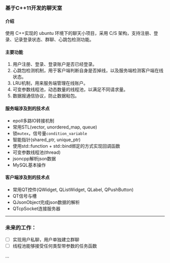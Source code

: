 ### 基于C++11开发的聊天室
#### 介绍
使用 C++实现的 ubuntu 环境下的聊天小项目，采用 C/S 架构，支持注册、登录、记录登录状态、群聊、心跳包检测功能。

#### 主要功能
1. 用户注册、登录、登录账户是否已经登录。
2. 心跳包检测机制，用于客户端判断自身是否掉线，以及服务端检测客户端在线状态。
3. LRU机制，用来服务端管理在线账户。
4. 可变参数线程池，动态数量的线程池，以满足不同请求量。
5. 数据报通信协议，防止数据粘包。
#### 服务端涉及到的技术点
* epoll多路IO转接机制
* 常用STL(vector, unordered_map, queue)
* 锁``mutex``，信号量``condition_variable``
* 智能指针(shared_ptr, unique_ptr)
* 使用std::function + std::bind绑定的方式实现回调函数
* 可变参数线程池(thread)
* jsoncpp解析json数据
* MySQL基本操作

#### 客户端涉及到的技术点
* 常用QT控件(QWidget, QListWidget, QLabel, QPushButton)
* QT信号与槽
* QJsonObject完成json数据的解析
* QTcpSocket连接服务器


---
### 未来的工作：
 -[ ] 实现用户私聊，用户单独建立群聊
 -[ ] 线程池能够接受任何类型带参数的任务函数

 ... 